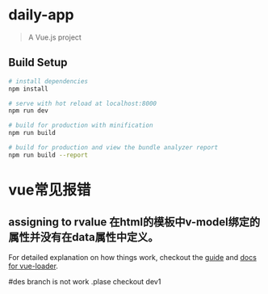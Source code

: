 # daily-app

> A Vue.js project

## Build Setup

``` bash
# install dependencies
npm install

# serve with hot reload at localhost:8000
npm run dev

# build for production with minification
npm run build

# build for production and view the bundle analyzer report
npm run build --report
```

# vue常见报错
## assigning to rvalue  在html的模板中v-model绑定的属性并没有在data属性中定义。
For detailed explanation on how things work, checkout the [guide](http://vuejs-templates.github.io/webpack/) and [docs for vue-loader](http://vuejs.github.io/vue-loader).

#des branch is not work .plase checkout dev1
